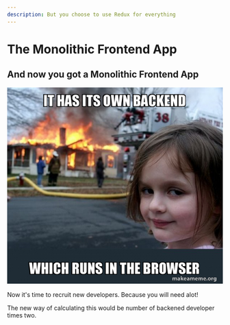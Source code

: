 ```yaml
---
description: But you choose to use Redux for everything
---
```


# The Monolithic Frontend App

##                       And now you got a Monolithic Frontend App

![](.gitbook/assets/it-has-its-453813c190.jpg)

Now it's time to recruit new developers. Because you will need alot!

The new way of calculating this would be number of backened developer times two.


